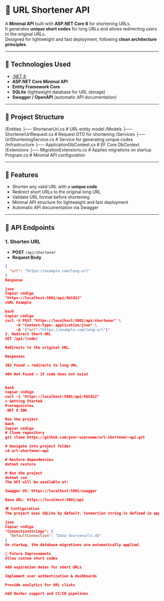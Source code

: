 # 🔗 URL Shortener API

A **Minimal API** built with **ASP.NET Core 8** for shortening URLs.  
It generates **unique short codes** for long URLs and allows redirecting users to the original URLs.  
Designed for lightweight and fast deployment, following **clean architecture principles**.

---

## 🚀 Technologies Used

- [.NET 8](https://dotnet.microsoft.com/)  
- **ASP.NET Core Minimal API**  
- **Entity Framework Core**  
- **SQLite** (lightweight database for URL storage)  
- **Swagger / OpenAPI** (automatic API documentation)  

---

## 📂 Project Structure

/Entities
├── ShortenerUrl.cs # URL entity model
/Models
├── ShortenerUrlRequest.cs # Request DTO for shortening
/Services
├── UrlShorteningService.cs # Service for generating unique codes
/Infrastructure
├── ApplicationDbContext.cs # EF Core DbContext
/Extensions
├── MigrationExtensions.cs # Applies migrations on startup
Program.cs # Minimal API configuration

 
---

## 📌 Features

- Shorten any valid URL with a **unique code**  
- Redirect short URLs to the original long URL  
- Validate URL format before shortening  
- Minimal API structure for lightweight and fast deployment  
- Automatic API documentation via Swagger  

---

## 🔗 API Endpoints

### 1. Shorten URL
- **POST** `/api/shortener`  
- **Request Body**
```json
{
  "url": "https://example.com/long-url"
}
Response

json
Copiar código
"https://localhost:5001/api/AbCd12"
cURL Example

bash
Copiar código
curl -X POST "https://localhost:5001/api/shortener" \
     -H "Content-Type: application/json" \
     -d '{"url":"https://example.com/long-url"}'
2. Redirect Short URL
GET /api/{code}

Redirects to the original URL.

Responses

302 Found → redirects to long URL

404 Not Found → if code does not exist

 
bash
Copiar código
curl -i "https://localhost:5001/api/AbCd12"
⚙️ Getting Started
Prerequisites
.NET 8 SDK

Run the project
bash
Copiar código
# Clone repository
git clone https://github.com/your-username/url-shortener-api.git

# Navigate into project folder
cd url-shortener-api

# Restore dependencies
dotnet restore

# Run the project
dotnet run
The API will be available at:

Swagger UI: https://localhost:5001/swagger

Base URL: https://localhost:5001/api

🛠 Configuration
The project uses SQLite by default. Connection string is defined in appsettings.json:

json
Copiar código
"ConnectionStrings": {
  "DefaultConnection": "Data Source=urls.db"
}
On startup, the database migrations are automatically applied.

📌 Future Improvements
Allow custom short codes

Add expiration dates for short URLs

Implement user authentication & dashboards

Provide analytics for URL clicks

Add Docker support and CI/CD pipelines
